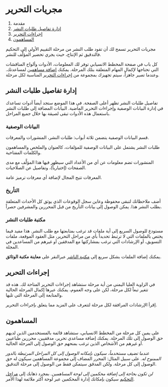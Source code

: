 ﻿# مجريات التحرير

1. مقدمة
2. [إدارة تفاصيل طلبات النشر](editorial-workflow.md#manage-submission-details)
3. [إجراءات التحرير](editorial-workflow.md#editorial-actions)
4. [المساهمون](editorial-workflow.md#participants)

مجريات التحرير تسمح لك أن تقود طلب النشر من مرحلة التقييم الأولي إلى التحكيم فالتدقيق ثم الإنتاج، حيث يجري تحضير المؤلَّف للنشر.

كل باب في صفحة المخطط الانسيابي توفر لك المعلومات، الأدوات وألواح المناقشات التي تحتاجها لإكمال المهام المتعلقة بتلك المرحلة. يمكنك [إضافة مساهمين](editorial-workflow.md#participants) لمساعدتك. وعندما تصير جاهزاً، سيتم تجهيزك بمجموعة من [إجراءات التحرير](editorial-workflow.md#editorial-actions) المناسبة لكل مرحلة.

## <a name="manage-submission-details"></a>إدارة تفاصيل طلبات النشر

تفاصيل طلبات النشر تظهر أعلى الصفحة. في هذا الموضع ستجد أيضاً أدوات تساعدك في إدارة البيانات الوصفية وإجراءات التحرير الماضية. البيانات المضافة إلى طلبات النشر باستعمال هذه الأدوات تبقى لصيقة بها خلال جميع المراحل.

### <a name="metadata"></a>البيانات الوصفية

قسم البيانات الوصفية يتضمن ثلاثة أبواب: طلبات النشر، المنشورات والمعرفات.

طلبات النشر يشتمل على البيانات الوصفية للمؤلفات، كالعنوان والملخص والمساهمون والكلمات المفتاحية.

المنشورات تضم معلومات عن أي من الأعداد التي سيظهر فيها هذا المؤلَّف مع مدى الصفحات (إختيارياً)، وتفاصيل عن الصلاحيات.

المعرفات تتيح المجال لإضافة أي معرفات ترميز عامة.

### <a name="editorial-history"></a>التأريخ

أضف ملاحظاتك لتبقى محفوظة وعاين سجل الوقوعات الذي يوثق كل الأحداث المتعلقة بطلب النشر هذا. يمكن الوصول إلى بيانات التأريخ من قبل المحررين والمشرفين حصراً.

### <a name="submission-library"></a>مكتبة طلبات النشر

مستودع للوصول السريع إلى أية ملفات قد ترغب بمتابعتها مع طلب النشر. هذا مفيد فيما يختص بالملفات التي لا ترتبط تحديداً بأي من مراحل التحرير، مثل العقود الموقعة، ملفات التسويق، أو الإرشادات التي ترغب بمشاركتها مع المدققين أو غيرهم من المساعدين في المجلة.

يمكنك إضافة الملفات بشكل سريع إلى [مكتبة الناشر](settings.md#workflow-library) عبرالنقر على **معاينة مكتبة الوثائق**.

## <a name="editorial-actions"></a> إجراءات التحرير

في الزاوية العليا اليمنى من أية مرحلة ستشاهد إجراءات التحرير المتاحة لك. هذه قد تتغير تبعاً لكل مرحلة، لكن على وجه العموم، يمكنك عبرها إكمال المرحلة الحالية والمتابعة إلى المرحلة التي تليها.

إقرأ الإرشادات المرافقة لكل مرحلة لتتعرف على المزيد مما يتعلق بإجراءات التحرير.

## <a name="participants"></a>المساهمون

على يمين كل مرحلة من المخطط الانسيابي، ستشاهد قائمة بالمستخدمين الذين لديهم حق الوصول إلى تلك المرحلة. يمكنك إضافة مساعدي تحرير، مدققيين، محررين طباعيين أو غيرهم من الأشخاص الذين ترغب بمنحهم حق الوصول إلى المرحلة الحالية.

*عندما تضيف مستخدماً، سيكون بإمكانه الوصول إلى كل المراحل المرتبطة بالدور الممنوح له*. على سبيل المثال: المحرر المضاف إلى مجموعة المساهمين سيكون له حق الوصول إلى كل مرحلة. ولكن المدقق سيتمكن فقط من الوصول إلى مرحلة التدقيق.

*لن تكون بحاجة إلى إضافة محكمين إلى لوحة المساهمين.* بمجرد ذهابك إلى [مراحل التحكيم](editorial-workflow/review.md) سيكون بإمكانك إدارة المحكمين عبر لوحة أكثر ملائمة لهذا الأمر.
